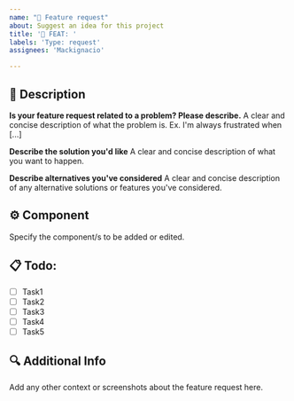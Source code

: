 ```yaml
---
name: "🚀 Feature request"
about: Suggest an idea for this project
title: '🚀 FEAT: '
labels: 'Type: request'
assignees: 'Mackignacio'

---
```


## 📝 Description

**Is your feature request related to a problem? Please describe.**
A clear and concise description of what the problem is. Ex. I'm always frustrated when [...]

**Describe the solution you'd like**
A clear and concise description of what you want to happen.

**Describe alternatives you've considered**
A clear and concise description of any alternative solutions or features you've considered.

## ⚙️ Component
Specify the component/s to be added or edited.

## 📋 Todo:

- [ ] Task1
- [ ] Task2
- [ ] Task3
- [ ] Task4
- [ ] Task5

## 🔍 Additional Info
Add any other context or screenshots about the feature request here.
